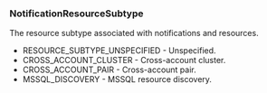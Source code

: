 ### NotificationResourceSubtype
The resource subtype associated with notifications and resources.

- RESOURCE_SUBTYPE_UNSPECIFIED - Unspecified.
- CROSS_ACCOUNT_CLUSTER - Cross-account cluster.
- CROSS_ACCOUNT_PAIR - Cross-account pair.
- MSSQL_DISCOVERY - MSSQL resource discovery.
